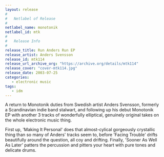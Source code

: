 ```yaml
---
layout: release
#
#   Netlabel of Release
#
netlabel_name: monotonik
netlabel_id: mtk
#
#   Release Info
#
release_title: Run Anders Run EP
release_artist: Anders Svensson
release_id: mtk114
release_url_archive_org: "https://archive.org/details/mtk114"
release_cover: "cover-mtk114.jpg"
release_date: 2003-07-25
categories:
   - electronic music
tags:
   - idm
---
```

A return to Monotonik duties from Swedish artist Anders Svensson, formerly a Scandinavian indie band stalwart, and following up his debut Monotonik EP with another 3 tracks of wonderfully elliptical, genuinely original takes on the whole electronic music thing.

First up, 'Making It Personal' does that almost-cylical gorgeously crystallic thing than so many of Anders' tracks seem to, before 'Facing Trouble' drifts beautifully around the question, all coy and drifting. Finally, 'Sooner As Well As Later' patters the percussion and pitters your heart with pure tones and delicate drums. 

